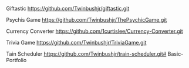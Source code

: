 Giftastic
https://github.com/Twinbushjr/giftastic.git

Psychis Game
https://github.com/Twinbushjr/ThePsychicGame.git

Currency Converter
https://github.com/1curtislee/Currency-Converter.git

Trivia Game
https://github.com/Twinbushjr/TriviaGame.git

Tain Scheduler
https://github.com/Twinbushjr/train-scheduler.git# Basic-Portfolio
